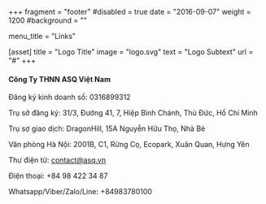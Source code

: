 +++
fragment = "footer"
#disabled = true
date = "2016-09-07"
weight = 1200
#background = ""

menu_title = "Links"

[asset]
  title = "Logo Title"
  image = "logo.svg"
  text = "Logo Subtext"
  url = "#"
+++

#### Công Ty THNN ASQ Việt Nam

Đăng ký kinh doanh số: 0316899312

Trụ sở đăng ký: 31/3, Đường 41, 7, Hiệp Bình Chánh, Thủ Đức, Hồ Chí Minh

Trụ sợ giao dịch: DragonHill, 15A Nguyễn Hữu Thọ, Nhà Bè

Văn phòng Hà Nội:	2001B, C1, Rừng Cọ, Ecopark, Xuân Quan, Hưng Yên

Thư điện tử: contact@asq.vn

Điện thoại: +84 98 422 34 87

Whatsapp/Viber/Zalo/Line: +84983780100

